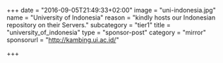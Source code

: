 +++
date = "2016-09-05T21:49:33+02:00"
image = "uni-indonesia.jpg"
name = "University of Indonesia"
reason = "kindly hosts our Indonesian repository on their Servers."
subcategory = "tier1"
title = "university_of_indonesia"
type = "sponsor-post"
category = "mirror"
sponsorurl = "http://kambing.ui.ac.id/"

+++

